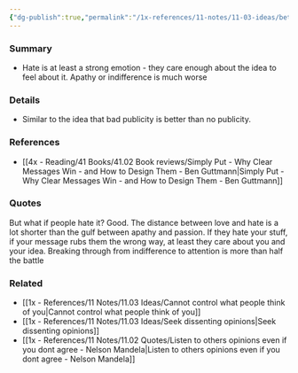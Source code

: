 ```yaml
---
{"dg-publish":true,"permalink":"/1x-references/11-notes/11-03-ideas/better-to-have-someone-hate-your-idea-than-be-apathetic-about-it/","title":"Better to have someone hate your idea than be apathetic about it","created":"2024-04-22T11:51:36.623+03:00","updated":"2024-04-22T11:51:36.623+03:00"}
---
```



### Summary
- Hate is at least a strong emotion - they care enough about the idea to feel about it. Apathy or indifference is much worse

### Details
- Similar to the idea that bad publicity is better than no publicity.

### References
- [[4x - Reading/41 Books/41.02 Book reviews/Simply Put - Why Clear Messages Win - and How to Design Them - Ben Guttmann\|Simply Put - Why Clear Messages Win - and How to Design Them - Ben Guttmann]]

### Quotes
But what if people hate it? Good. The distance between love and hate is a lot shorter than the gulf between apathy and passion. If they hate your stuff, if your message rubs them the wrong way, at least they care about you and your idea. Breaking through from indifference to attention is more than half the battle


### Related
- [[1x - References/11 Notes/11.03 Ideas/Cannot control what people think of you\|Cannot control what people think of you]]
- [[1x - References/11 Notes/11.03 Ideas/Seek dissenting opinions\|Seek dissenting opinions]]
- [[1x - References/11 Notes/11.02 Quotes/Listen to others opinions even if you dont agree - Nelson Mandela\|Listen to others opinions even if you dont agree - Nelson Mandela]]
